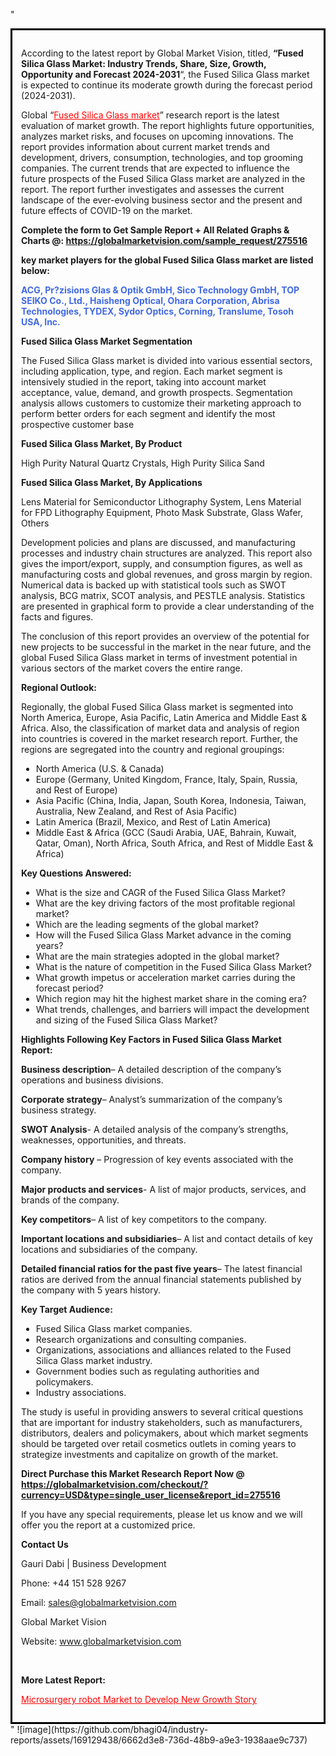 "<div style='border: 3px solid black; padding: 1em;'>

According to the latest report by Global Market Vision, titled, <strong>“Fused Silica Glass Market: Industry Trends, Share, Size, Growth, Opportunity and Forecast 2024-2031</strong>“, the Fused Silica Glass market is expected to continue its moderate growth during the forecast period (2024-2031).

Global “<a style='color: #ff0000;' href='https://globalmarketvision.com/reports/global-fused-silica-glass-market/275516'>Fused Silica Glass market</a>” research report is the latest evaluation of market growth. The report highlights future opportunities, analyzes market risks, and focuses on upcoming innovations. The report provides information about current market trends and development, drivers, consumption, technologies, and top grooming companies. The current trends that are expected to influence the future prospects of the Fused Silica Glass market are analyzed in the report. The report further investigates and assesses the current landscape of the ever-evolving business sector and the present and future effects of COVID-19 on the market.

<strong>Complete the form to Get Sample Report + All Related Graphs &amp; Charts @: <a style='color: #ff0000;' href='https://globalmarketvision.com/sample_request/275516?utm_source=linkedinPulse&utm_medium=SN&utm_campaign=SN'><strong>https://globalmarketvision.com/sample_request/275516</strong></a></strong>

<strong>key market players for the global Fused Silica Glass market are listed below:</strong>

<strong style='color: #4169e1;'>ACG, Pr?zisions Glas & Optik GmbH, Sico Technology GmbH, TOP SEIKO Co., Ltd., Haisheng Optical, Ohara Corporation, Abrisa Technologies, TYDEX, Sydor Optics, Corning, Translume, Tosoh USA, Inc.</strong>

<strong>Fused Silica Glass Market Segmentation</strong>

The Fused Silica Glass market is divided into various essential sectors, including application, type, and region. Each market segment is intensively studied in the report, taking into account market acceptance, value, demand, and growth prospects. Segmentation analysis allows customers to customize their marketing approach to perform better orders for each segment and identify the most prospective customer base

<strong>Fused Silica Glass Market, By Product</strong>

High Purity Natural Quartz Crystals, High Purity Silica Sand

<strong>Fused Silica Glass Market, By Applications</strong>

Lens Material for Semiconductor Lithography System, Lens Material for FPD Lithography Equipment, Photo Mask Substrate, Glass Wafer, Others

Development policies and plans are discussed, and manufacturing processes and industry chain structures are analyzed. This report also gives the import/export, supply, and consumption figures, as well as manufacturing costs and global revenues, and gross margin by region. Numerical data is backed up with statistical tools such as SWOT analysis, BCG matrix, SCOT analysis, and PESTLE analysis. Statistics are presented in graphical form to provide a clear understanding of the facts and figures.

The conclusion of this report provides an overview of the potential for new projects to be successful in the market in the near future, and the global Fused Silica Glass market in terms of investment potential in various sectors of the market covers the entire range.

<strong>Regional Outlook:</strong>

Regionally, the global Fused Silica Glass market is segmented into North America, Europe, Asia Pacific, Latin America and Middle East &amp; Africa. Also, the classification of market data and analysis of region into countries is covered in the market research report. Further, the regions are segregated into the country and regional groupings:
<ul>
  <li>North America (U.S. &amp; Canada)</li>
  <li>Europe (Germany, United Kingdom, France, Italy, Spain, Russia, and Rest of Europe)</li>
  <li>Asia Pacific (China, India, Japan, South Korea, Indonesia, Taiwan, Australia, New Zealand, and Rest of Asia Pacific)</li>
  <li>Latin America (Brazil, Mexico, and Rest of Latin America)</li>
  <li>Middle East &amp; Africa (GCC (Saudi Arabia, UAE, Bahrain, Kuwait, Qatar, Oman), North Africa, South Africa, and Rest of Middle East &amp; Africa)</li>
</ul>
<strong>Key Questions Answered:</strong>
<ul>
  <li>What is the size and CAGR of the Fused Silica Glass Market?</li>
  <li>What are the key driving factors of the most profitable regional market?</li>
  <li>Which are the leading segments of the global market?</li>
  <li>How will the Fused Silica Glass Market advance in the coming years?</li>
  <li>What are the main strategies adopted in the global market?</li>
  <li>What is the nature of competition in the Fused Silica Glass Market?</li>
  <li>What growth impetus or acceleration market carries during the forecast period?</li>
  <li>Which region may hit the highest market share in the coming era?</li>
  <li>What trends, challenges, and barriers will impact the development and sizing of the Fused Silica Glass Market?</li>
</ul>
<strong>Highlights Following Key Factors in Fused Silica Glass Market Report:</strong>

<strong>Business description</strong>– A detailed description of the company’s operations and business divisions.

<strong>Corporate strategy</strong>– Analyst’s summarization of the company’s business strategy.

<strong>SWOT Analysis</strong>- A detailed analysis of the company’s strengths, weaknesses, opportunities, and threats.

<strong>Company history</strong> – Progression of key events associated with the company.

<strong>Major products and services</strong>- A list of major products, services, and brands of the company.

<strong>Key competitors</strong>– A list of key competitors to the company.

<strong>Important locations and subsidiaries</strong>– A list and contact details of key locations and subsidiaries of the company.

<strong>Detailed financial ratios for the past five years</strong>– The latest financial ratios are derived from the annual financial statements published by the company with 5 years history.

<strong>Key Target Audience:</strong>
<ul>
  <li>Fused Silica Glass market companies.</li>
  <li>Research organizations and consulting companies.</li>
  <li>Organizations, associations and alliances related to the Fused Silica Glass market industry.</li>
  <li>Government bodies such as regulating authorities and policymakers.</li>
  <li>Industry associations.</li>
</ul>
The study is useful in providing answers to several critical questions that are important for industry stakeholders, such as manufacturers, distributors, dealers and policymakers, about which market segments should be targeted over retail cosmetics outlets in coming years to strategize investments and capitalize on growth of the market.

<strong>Direct Purchase this Market Research Report Now @ </strong><strong><a style='color: #ff0000;' href='https://globalmarketvision.com/checkout/?currency=USD&type=single_user_license&report_id=275516?utm_source=linkedinPulse&utm_medium=SN&utm_campaign=SN'><strong>https://globalmarketvision.com/checkout/?currency=USD&type=single_user_license&report_id=275516</strong></a></strong>

If you have any special requirements, please let us know and we will offer you the report at a customized price.
<p id='ember58' class='ember-view reader-content-blocks__paragraph'><strong>Contact Us</strong></p>
<p id='ember59' class='ember-view reader-content-blocks__paragraph'>Gauri Dabi | Business Development</p>
<p id='ember60' class='ember-view reader-content-blocks__paragraph'>Phone: +44 151 528 9267</p>
Email: <a href='mailto:sales@globalmarketvision.com'>sales@globalmarketvision.com</a>

Global Market Vision

Website: <a href='http://www.globalmarketvision.com'>www.globalmarketvision.com</a>

&nbsp;

<strong>More Latest Report:</strong>

<a style='color: #ff0000;' href='https://medium.com/@nikitadhamdhere4/microsurgery-robot-market-to-develop-new-growth-story-84c233435738'>Microsurgery robot Market to Develop New Growth Story</a>

</div>"
![image](https://github.com/bhagi04/industry-reports/assets/169129438/6662d3e8-736d-48b9-a9e3-1938aae9c737)
